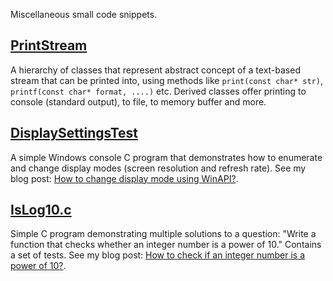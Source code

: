 Miscellaneous small code snippets.

## [PrintStream](../../tree/master/PrintStream)

A hierarchy of classes that represent abstract concept of a text-based stream that can be printed into, using methods like `print(const char* str)`, `printf(const char* format, ....)` etc. Derived classes offer printing to console (standard output), to file, to memory buffer and more.

## [DisplaySettingsTest](../../tree/master/DisplaySettingsTest)

A simple Windows console C program that demonstrates how to enumerate and change display modes (screen resolution and refresh rate). See my blog post: [How to change display mode using WinAPI?](http://asawicki.info/news_1637_how_to_change_display_mode_using_winapi.html).

## [IsLog10.c](IsLog10.c)

Simple C program demonstrating multiple solutions to a question: "Write a function that checks whether an integer number is a power of 10." Contains a set of tests. See my blog post: [How to check if an integer number is a power of 10?](http://www.asawicki.info/news_1660_how_to_check_if_an_integer_number_is_a_power_of_10.html).
